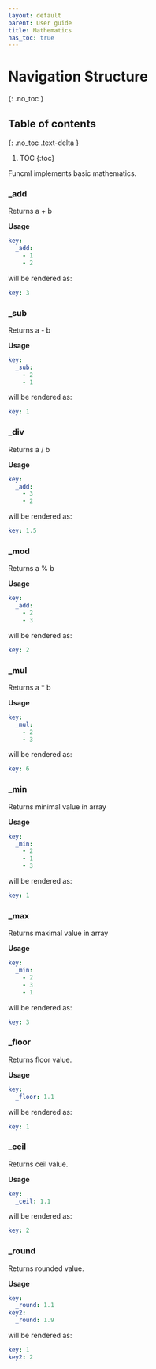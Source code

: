 ```yaml
---
layout: default
parent: User guide
title: Mathematics
has_toc: true
---
```

# Navigation Structure
{: .no_toc }

## Table of contents
{: .no_toc .text-delta }

1. TOC
{:toc}

Funcml implements basic mathematics.

### _add

Returns a + b

**Usage**
```yaml
key:
  _add:
    - 1
    - 2
```

will be rendered as:

```yaml
key: 3
```

### _sub

Returns a - b

**Usage**
```yaml
key:
  _sub:
    - 2
    - 1
```

will be rendered as:

```yaml
key: 1
```

### _div

Returns a / b

**Usage**
```yaml
key:
  _add:
    - 3
    - 2
```

will be rendered as:

```yaml
key: 1.5
```

### _mod

Returns a % b

**Usage**
```yaml
key:
  _add:
    - 2
    - 3
```

will be rendered as:

```yaml
key: 2
```

### _mul

Returns a * b

**Usage**
```yaml
key:
  _mul:
    - 2
    - 3
```

will be rendered as:

```yaml
key: 6
```

### _min

Returns minimal value in array

**Usage**
```yaml
key:
  _min:
    - 2
    - 1
    - 3
```

will be rendered as:

```yaml
key: 1
```

### _max

Returns maximal value in array

**Usage**
```yaml
key:
  _min:
    - 2
    - 3
    - 1
```

will be rendered as:

```yaml
key: 3
```

### _floor

Returns floor value.

**Usage**
```yaml
key:
  _floor: 1.1
```

will be rendered as:

```yaml
key: 1
```

### _ceil

Returns ceil value.

**Usage**
```yaml
key:
  _ceil: 1.1
```

will be rendered as:

```yaml
key: 2
```

### _round

Returns rounded value.

**Usage**
```yaml
key:
  _round: 1.1
key2:
  _round: 1.9
```

will be rendered as:

```yaml
key: 1
key2: 2
```
